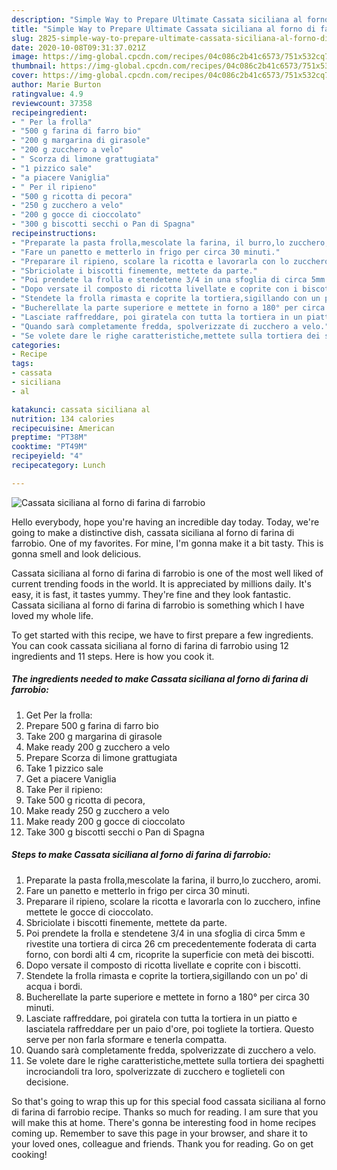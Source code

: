 ```yaml
---
description: "Simple Way to Prepare Ultimate Cassata siciliana al forno di farina di farrobio"
title: "Simple Way to Prepare Ultimate Cassata siciliana al forno di farina di farrobio"
slug: 2825-simple-way-to-prepare-ultimate-cassata-siciliana-al-forno-di-farina-di-farrobio
date: 2020-10-08T09:31:37.021Z
image: https://img-global.cpcdn.com/recipes/04c086c2b41c6573/751x532cq70/cassata-siciliana-al-forno-di-farina-di-farrobio-recipe-main-photo.jpg
thumbnail: https://img-global.cpcdn.com/recipes/04c086c2b41c6573/751x532cq70/cassata-siciliana-al-forno-di-farina-di-farrobio-recipe-main-photo.jpg
cover: https://img-global.cpcdn.com/recipes/04c086c2b41c6573/751x532cq70/cassata-siciliana-al-forno-di-farina-di-farrobio-recipe-main-photo.jpg
author: Marie Burton
ratingvalue: 4.9
reviewcount: 37358
recipeingredient:
- " Per la frolla"
- "500 g farina di farro bio"
- "200 g margarina di girasole"
- "200 g zucchero a velo"
- " Scorza di limone grattugiata"
- "1 pizzico sale"
- "a piacere Vaniglia"
- " Per il ripieno"
- "500 g ricotta di pecora"
- "250 g zucchero a velo"
- "200 g gocce di cioccolato"
- "300 g biscotti secchi o Pan di Spagna"
recipeinstructions:
- "Preparate la pasta frolla,mescolate la farina, il burro,lo zucchero, aromi."
- "Fare un panetto e metterlo in frigo per circa 30 minuti."
- "Preparare il ripieno, scolare la ricotta e lavorarla con lo zucchero, infine mettete le gocce di cioccolato."
- "Sbriciolate i biscotti finemente, mettete da parte."
- "Poi prendete la frolla e stendetene 3/4 in una sfoglia di circa 5mm e rivestite una tortiera di circa 26 cm precedentemente foderata di carta forno, con bordi alti 4 cm, ricoprite la superficie con metà dei biscotti."
- "Dopo versate il composto di ricotta livellate e coprite con i biscotti."
- "Stendete la frolla rimasta e coprite la tortiera,sigillando con un po&#39; di acqua i bordi."
- "Bucherellate la parte superiore e mettete in forno a 180° per circa 30 minuti."
- "Lasciate raffreddare, poi giratela con tutta la tortiera in un piatto e lasciatela raffreddare per un paio d&#39;ore, poi togliete la tortiera. Questo serve per non farla sformare e tenerla compatta."
- "Quando sarà completamente fredda, spolverizzate di zucchero a velo."
- "Se volete dare le righe caratteristiche,mettete sulla tortiera dei spaghetti incrociandoli tra loro, spolverizzate di zucchero e toglieteli con decisione."
categories:
- Recipe
tags:
- cassata
- siciliana
- al

katakunci: cassata siciliana al 
nutrition: 134 calories
recipecuisine: American
preptime: "PT38M"
cooktime: "PT49M"
recipeyield: "4"
recipecategory: Lunch

---
```



![Cassata siciliana al forno di farina di farrobio](https://img-global.cpcdn.com/recipes/04c086c2b41c6573/751x532cq70/cassata-siciliana-al-forno-di-farina-di-farrobio-recipe-main-photo.jpg)

Hello everybody, hope you're having an incredible day today. Today, we're going to make a distinctive dish, cassata siciliana al forno di farina di farrobio. One of my favorites. For mine, I'm gonna make it a bit tasty. This is gonna smell and look delicious.

Cassata siciliana al forno di farina di farrobio is one of the most well liked of current trending foods in the world. It is appreciated by millions daily. It's easy, it is fast, it tastes yummy. They're fine and they look fantastic. Cassata siciliana al forno di farina di farrobio is something which I have loved my whole life.




To get started with this recipe, we have to first prepare a few ingredients. You can cook cassata siciliana al forno di farina di farrobio using 12 ingredients and 11 steps. Here is how you cook it.

<!--inarticleads1-->

##### The ingredients needed to make Cassata siciliana al forno di farina di farrobio:

1. Get  Per la frolla:
1. Prepare 500 g farina di farro bio
1. Take 200 g margarina di girasole
1. Make ready 200 g zucchero a velo
1. Prepare  Scorza di limone grattugiata
1. Take 1 pizzico sale
1. Get a piacere Vaniglia
1. Take  Per il ripieno:
1. Take 500 g ricotta di pecora,
1. Make ready 250 g zucchero a velo
1. Make ready 200 g gocce di cioccolato
1. Take 300 g biscotti secchi o Pan di Spagna




<!--inarticleads2-->

##### Steps to make Cassata siciliana al forno di farina di farrobio:

1. Preparate la pasta frolla,mescolate la farina, il burro,lo zucchero, aromi.
1. Fare un panetto e metterlo in frigo per circa 30 minuti.
1. Preparare il ripieno, scolare la ricotta e lavorarla con lo zucchero, infine mettete le gocce di cioccolato.
1. Sbriciolate i biscotti finemente, mettete da parte.
1. Poi prendete la frolla e stendetene 3/4 in una sfoglia di circa 5mm e rivestite una tortiera di circa 26 cm precedentemente foderata di carta forno, con bordi alti 4 cm, ricoprite la superficie con metà dei biscotti.
1. Dopo versate il composto di ricotta livellate e coprite con i biscotti.
1. Stendete la frolla rimasta e coprite la tortiera,sigillando con un po&#39; di acqua i bordi.
1. Bucherellate la parte superiore e mettete in forno a 180° per circa 30 minuti.
1. Lasciate raffreddare, poi giratela con tutta la tortiera in un piatto e lasciatela raffreddare per un paio d&#39;ore, poi togliete la tortiera. Questo serve per non farla sformare e tenerla compatta.
1. Quando sarà completamente fredda, spolverizzate di zucchero a velo.
1. Se volete dare le righe caratteristiche,mettete sulla tortiera dei spaghetti incrociandoli tra loro, spolverizzate di zucchero e toglieteli con decisione.




So that's going to wrap this up for this special food cassata siciliana al forno di farina di farrobio recipe. Thanks so much for reading. I am sure that you will make this at home. There's gonna be interesting food in home recipes coming up. Remember to save this page in your browser, and share it to your loved ones, colleague and friends. Thank you for reading. Go on get cooking!
